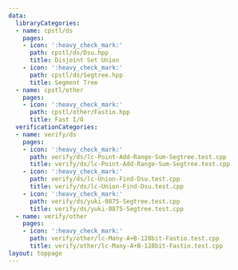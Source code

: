 ```yaml
---
data:
  libraryCategories:
  - name: cpstl/ds
    pages:
    - icon: ':heavy_check_mark:'
      path: cpstl/ds/Dsu.hpp
      title: Disjoint Set Union
    - icon: ':heavy_check_mark:'
      path: cpstl/ds/Segtree.hpp
      title: Segment Tree
  - name: cpstl/other
    pages:
    - icon: ':heavy_check_mark:'
      path: cpstl/other/Fastio.hpp
      title: Fast I/O
  verificationCategories:
  - name: verify/ds
    pages:
    - icon: ':heavy_check_mark:'
      path: verify/ds/lc-Point-Add-Range-Sum-Segtree.test.cpp
      title: verify/ds/lc-Point-Add-Range-Sum-Segtree.test.cpp
    - icon: ':heavy_check_mark:'
      path: verify/ds/lc-Union-Find-Dsu.test.cpp
      title: verify/ds/lc-Union-Find-Dsu.test.cpp
    - icon: ':heavy_check_mark:'
      path: verify/ds/yuki-0875-Segtree.test.cpp
      title: verify/ds/yuki-0875-Segtree.test.cpp
  - name: verify/other
    pages:
    - icon: ':heavy_check_mark:'
      path: verify/other/lc-Many-A+B-128bit-Fastio.test.cpp
      title: verify/other/lc-Many-A+B-128bit-Fastio.test.cpp
layout: toppage
---
```

